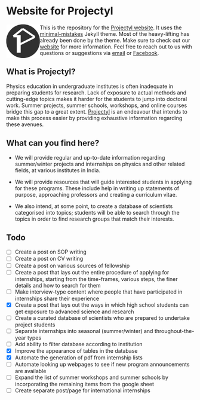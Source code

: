 
# Website for Projectyl

<img align="left" src="assets/images/logo.png" width="90">

This is the repository for the [Projectyl website](https://projectyl.github.io/). It uses the [minimal-mistakes](https://github.com/mmistakes/minimal-mistakes) Jekyll theme. Most of the heavy-lifting has already been done by the theme. Make sure to check out our [website](https://projectyl.github.io/) for more information. Feel free to reach out to us with questions or suggestions via [email](mailto:projectylindia@gmail.com) or [Facebook](https://www.facebook.com/projectyl.in).

## What is Projectyl?

Physics education in undergraduate institutes is often inadequate in preparing students for research. Lack of exposure to actual methods and cutting-edge topics makes it harder for the students to jump into doctoral work. Summer projects, summer schools, workshops, and online courses bridge this gap to a great extent. [Projectyl](https://projectyl.github.io) is an endeavour that intends to make this process easier by providing exhaustive information regarding these avenues.

## What can you find here?

- We will provide regular and up-to-date information regarding summer/winter projects and internships on physics and other related fields, at various institutes in India.

- We will provide resources that will guide interested students in applying for these programs. These include help in writing up statements of purpose, approaching professors and creating a curriculum vitae.

- We also intend, at some point, to create a database of scientists categorised into topics; students will be able to search through the topics in order to find research groups that match their interests.

## Todo

- [ ] Create a post on SOP writing
- [ ] Create a post on CV writing
- [ ] Create a post on various sources of fellowship
- [ ] Create a post that lays out the entire procedure of applying for internships, starting from the time-frames, various steps, the finer details and how to search for them
- [ ] Make interview-type content where people that have participated in internships share their experience
- [x] Create a post that lays out the ways in which high school students can get exposure to advanced  science and research
- [ ] Create a curated database of scientists who are prepared to undertake project students
- [ ] Separate internships into seasonal (summer/winter) and throughout-the-year types
- [ ] Add ability to filter database according to institution
- [x] Improve the appearance of tables in the database
- [x] Automate the generation of pdf from internship lists
- [ ] Automate looking up webpages to see if new program announcements are available 
- [ ] Expand the list of summer workshops and summer schools by incorporating the remaining items from the google sheet
- [ ] Create separate post/page for international internships
